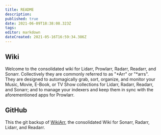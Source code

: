 ```yaml
---
title: README
description: 
published: true
date: 2021-06-09T18:38:08.323Z
tags: 
editor: markdown
dateCreated: 2021-05-16T16:59:34.386Z
---
```


## Wiki

Welcome to the consolidated wiki for Lidarr, Prowlarr, Radarr, Readarr, and Sonarr. Collectively they are commonly referred to as "*Arr" or "*arrs". They are designed to automagically grab, sort, organize, and monitor your Music, Movie, E-Book, or TV Show collections for Lidarr, Radarr, Readarr, and Sonarr; and to manage your indexers and keep them in sync with the aforementioned apps for Prowlarr.

## GitHub

This the git backup of [WikiArr](https://wikijs.servarr.com/), the consolidated Wiki for Sonarr, Radarr, Lidarr, and Readarr.
